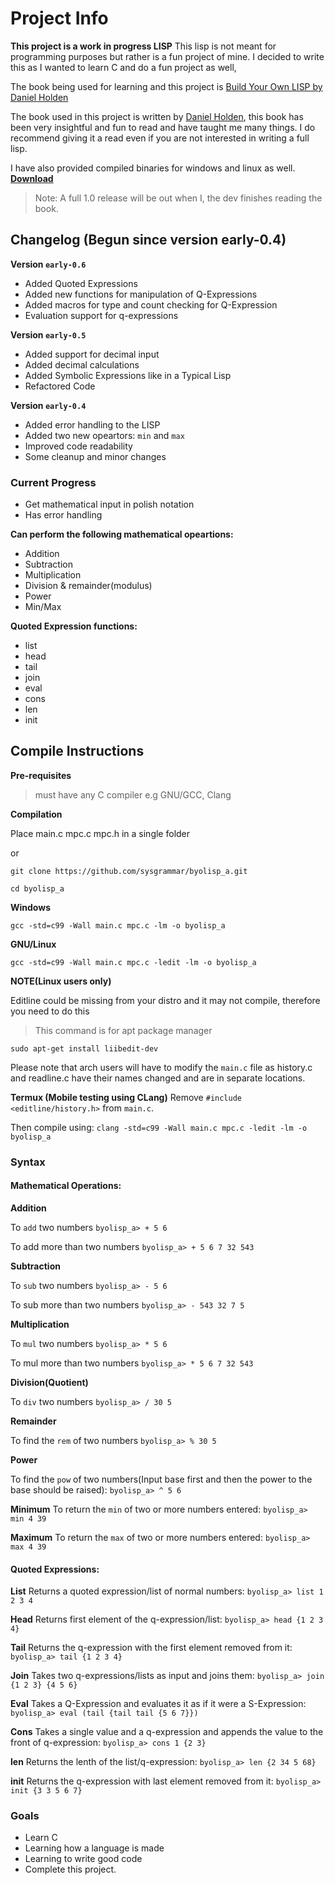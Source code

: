 
# Project Info

**This project is a work in progress LISP**
This lisp is not meant for programming purposes but rather is a fun project of mine. I decided to write this as I wanted to learn C and do a fun project as well,

The book being used for learning and this project is [Build Your Own LISP by Daniel Holden](http://buildyourownlisp.com/)

The book used in this project is written by [Daniel Holden](https://github.com/orangeduck), this book has been very insightful and fun to read and have taught me many things.
I do recommend giving it a read even if you are not interested in writing a full lisp.

I have also provided compiled binaries for windows and linux as well.
**[Download](https://github.com/sysgrammar/byolisp_a/releases)**

> Note: A full 1.0 release will be out when I, the dev finishes reading the book.

## Changelog (Begun since version early-0.4)

**Version `early-0.6`**
- Added Quoted Expressions
- Added new functions for manipulation of Q-Expressions
- Added macros for type and count checking for Q-Expression
- Evaluation support for q-expressions

**Version `early-0.5`**
- Added support for decimal input
- Added decimal calculations
- Added Symbolic Expressions like in a Typical Lisp
- Refactored Code

**Version `early-0.4`**
- Added error handling to the LISP
- Added two new opeartors: `min` and `max`
- Improved code readability
- Some cleanup and minor changes

### Current Progress

- Get mathematical input in polish notation
- Has error handling

**Can perform the following mathematical opeartions:**
- Addition
- Subtraction
- Multiplication
- Division & remainder(modulus)
- Power
- Min/Max

**Quoted Expression functions:**
- list
- head
- tail
- join
- eval
- cons
- len
- init

## Compile Instructions

**Pre-requisites**
> must have any C compiler e.g GNU/GCC, Clang

**Compilation**

Place main.c mpc.c mpc.h in a single folder 

or

```git clone https://github.com/sysgrammar/byolisp_a.git```

```cd byolisp_a```
    
**Windows**

```gcc -std=c99 -Wall main.c mpc.c -lm -o byolisp_a```

**GNU/Linux**

```gcc -std=c99 -Wall main.c mpc.c -ledit -lm -o byolisp_a```

**NOTE(Linux users only)**

Editline could be missing from your distro and it may not compile, therefore you need to do this

>This command is for apt package manager 

```sudo apt-get install liibedit-dev```

Please note that arch users will have to modify the `main.c` file as history.c and readline.c have their names changed and are in separate locations.

**Termux (Mobile testing using CLang)**
Remove ```#include <editline/history.h>``` from `main.c`.

Then compile using:
```clang -std=c99 -Wall main.c mpc.c -ledit -lm -o byolisp_a```

### Syntax

#### Mathematical Operations:

**Addition**

To `add` two numbers
```byolisp_a> + 5 6```

To add more than two numbers
```byolisp_a> + 5 6 7 32 543```

**Subtraction**

To `sub` two numbers
```byolisp_a> - 5 6```

To sub more than two numbers
```byolisp_a> - 543 32 7 5```

**Multiplication**

To `mul` two numbers
```byolisp_a> * 5 6```

To mul more than two numbers
```byolisp_a> * 5 6 7 32 543```

**Division(Quotient)**

To `div` two numbers
```byolisp_a> / 30 5```

**Remainder**

To find the `rem` of two numbers
```byolisp_a> % 30 5```

**Power**

To find the `pow` of two numbers(Input base first and then the power to the base should be raised):
```byolisp_a> ^ 5 6```

**Minimum**
To return the `min` of two or more numbers entered:
```byolisp_a> min 4 39```

**Maximum**
To return the `max` of two or more numbers entered:
```byolisp_a> max 4 39```

#### Quoted Expressions:

**List**
Returns a quoted expression/list of normal numbers:
```byolisp_a> list 1 2 3 4```

**Head**
Returns first element of the q-expression/list:
```byolisp_a> head {1 2 3 4}```

**Tail**
Returns the q-expression with the first element removed from it:
```byolisp_a> tail {1 2 3 4}```

**Join**
Takes two q-expressions/lists as input and joins them:
```byolisp_a> join {1 2 3} {4 5 6}```

**Eval**
Takes a Q-Expression and evaluates it as if it were a S-Expression:
```byolisp_a> eval (tail {tail tail {5 6 7}})```

**Cons**
Takes a single value and a q-expression and appends the value to the front of q-expression:
```byolisp_a> cons 1 {2 3}```

**len**
Returns the lenth of the list/q-expression:
```byolisp_a> len {2 34 5 68}```

**init**
Returns the q-expression with last element removed from it:
```byolisp_a> init {3 3 5 6 7}```


### Goals

- Learn C
- Learning how a language is made
- Learning to write good code
- Complete this project.